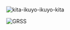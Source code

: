 <br>

<div align="left">
  
  ![kita-ikuyo-ikuyo-kita](https://github.com/adiva-prayoga/adiva-prayoga/assets/32256496/57168f0f-7dc3-4faa-b8e0-94f5322adeba)

  

  ![GRSS](https://github-readme-steam-card.vercel.app/status/?steamid=76561198390200943&show_in_game_bg=true&show_recent_game_bg=true)

  <br>
</div>

